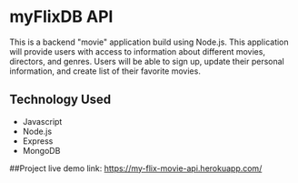 # myFlixDB API

This is a backend "movie" application build using Node.js. This application will provide users with access to information about different movies, directors, and genres. Users will be able to sign up, update their personal information, and create list of their favorite movies.

## Technology Used
* Javascript
* Node.js
* Express
* MongoDB

##Project live demo link: https://my-flix-movie-api.herokuapp.com/